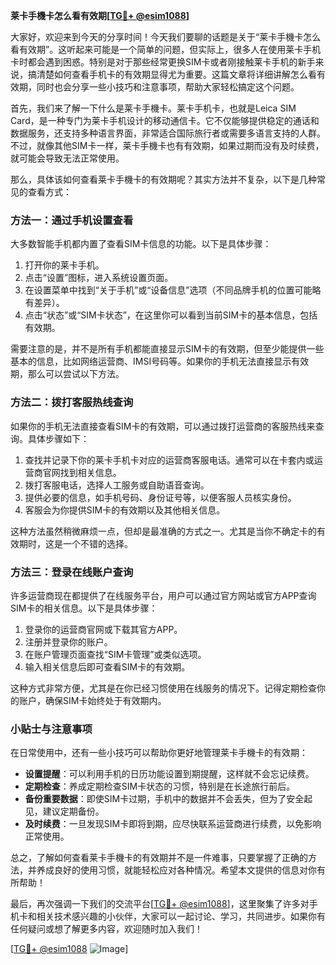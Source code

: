 **莱卡手機卡怎么看有效期[[TG💪+ @esim1088](https://t.me/s/esim1088)]**

大家好，欢迎来到今天的分享时间！今天我们要聊的话题是关于“莱卡手機卡怎么看有效期”。这听起来可能是一个简单的问题，但实际上，很多人在使用莱卡手机卡时都会遇到困惑。特别是对于那些经常更换SIM卡或者刚接触莱卡手机的新手来说，搞清楚如何查看手机卡的有效期显得尤为重要。这篇文章将详细讲解怎么看有效期，同时也会分享一些小技巧和注意事项，帮助大家轻松搞定这个问题。

首先，我们来了解一下什么是莱卡手機卡。莱卡手机卡，也就是Leica SIM Card，是一种专门为莱卡手机设计的移动通信卡。它不仅能够提供稳定的通话和数据服务，还支持多种语言界面，非常适合国际旅行者或需要多语言支持的人群。不过，就像其他SIM卡一样，莱卡手機卡也有有效期，如果过期而没有及时续费，就可能会导致无法正常使用。

那么，具体该如何查看莱卡手機卡的有效期呢？其实方法并不复杂，以下是几种常见的查看方式：

### 方法一：通过手机设置查看

大多数智能手机都内置了查看SIM卡信息的功能。以下是具体步骤：

1. 打开你的莱卡手机。
2. 点击“设置”图标，进入系统设置页面。
3. 在设置菜单中找到“关于手机”或“设备信息”选项（不同品牌手机的位置可能略有差异）。
4. 点击“状态”或“SIM卡状态”，在这里你可以看到当前SIM卡的基本信息，包括有效期。

需要注意的是，并不是所有手机都能直接显示SIM卡的有效期，但至少能提供一些基本的信息，比如网络运营商、IMSI号码等。如果你的手机无法直接显示有效期，那么可以尝试以下方法。

### 方法二：拨打客服热线查询

如果你的手机无法直接查看SIM卡的有效期，可以通过拨打运营商的客服热线来查询。具体步骤如下：

1. 查找并记录下你的莱卡手机卡对应的运营商客服电话。通常可以在卡套内或运营商官网找到相关信息。
2. 拨打客服电话，选择人工服务或自助语音查询。
3. 提供必要的信息，如手机号码、身份证号等，以便客服人员核实身份。
4. 客服会为你提供SIM卡的有效期以及其他相关信息。

这种方法虽然稍微麻烦一点，但却是最准确的方式之一。尤其是当你不确定卡的有效期时，这是一个不错的选择。

### 方法三：登录在线账户查询

许多运营商现在都提供了在线服务平台，用户可以通过官方网站或官方APP查询SIM卡的相关信息。以下是具体步骤：

1. 登录你的运营商官网或下载其官方APP。
2. 注册并登录你的账户。
3. 在账户管理页面查找“SIM卡管理”或类似选项。
4. 输入相关信息后即可查看SIM卡的有效期。

这种方式非常方便，尤其是在你已经习惯使用在线服务的情况下。记得定期检查你的账户，确保SIM卡始终处于有效期内。

### 小贴士与注意事项

在日常使用中，还有一些小技巧可以帮助你更好地管理莱卡手機卡的有效期：

- **设置提醒**：可以利用手机的日历功能设置到期提醒，这样就不会忘记续费。
- **定期检查**：养成定期检查SIM卡状态的习惯，特别是在长途旅行前后。
- **备份重要数据**：即使SIM卡过期，手机中的数据并不会丢失，但为了安全起见，建议定期备份。
- **及时续费**：一旦发现SIM卡即将到期，应尽快联系运营商进行续费，以免影响正常使用。

总之，了解如何查看莱卡手機卡的有效期并不是一件难事，只要掌握了正确的方法，并养成良好的使用习惯，就能轻松应对各种情况。希望本文提供的信息对你有所帮助！

最后，再次强调一下我们的交流平台[[TG💪+ @esim1088](https://t.me/s/esim1088)]，这里聚集了许多对手机卡和相关技术感兴趣的小伙伴，大家可以一起讨论、学习，共同进步。如果你有任何疑问或想了解更多内容，欢迎随时加入我们！

[[TG💪+ @esim1088](https://t.me/s/esim1088) ![Image](https://i.postimg.cc/4NQfJmqS/Snipaste-2025-05-13-00-14-12.png)]